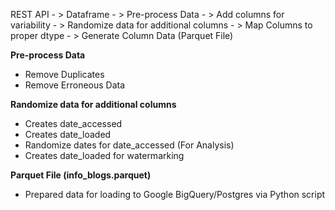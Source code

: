 REST API - > Dataframe - > Pre-process Data - > Add columns for variability - > Randomize data for additional columns - > Map Columns to proper dtype - > Generate Column Data (Parquet File)

**Pre-process Data**
- Remove Duplicates
- Remove Erroneous Data

**Randomize data for additional columns**
- Creates date_accessed
- Creates date_loaded
- Randomize dates for date_accessed (For Analysis)
- Creates date_loaded for watermarking

**Parquet File (info_blogs.parquet)**
- Prepared data for loading to Google BigQuery/Postgres via Python script
